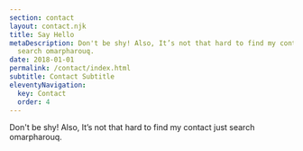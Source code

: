 ```yaml
---
section: contact
layout: contact.njk
title: Say Hello
metaDescription: Don't be shy! Also, It’s not that hard to find my contact just
  search omarpharouq.
date: 2018-01-01
permalink: /contact/index.html
subtitle: Contact Subtitle
eleventyNavigation:
  key: Contact
  order: 4
---
```

Don't be shy! Also, It’s not that hard to find my contact just search omarpharouq.